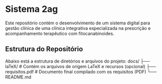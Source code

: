 # Sistema **2ag**
Este repositório contém o desenvolvimento de um sistema digital para gestão clínica de uma clínica integrativa especializada na prescrição e acompanhamento terapêutico com fitocanabinoides.

## Estrutura do Repositório
Abaixo está a estrutura de diretórios e arquivos do projeto:
docs/
├── laTeX/ # Contém os arquivos de origem LaTeX e recursos (opcional)
├── requisitos.pdf # Documento final compilado com os requisitos (PDF)
└── README.md
